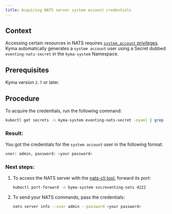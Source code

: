 ```yaml
---
title: Acquiring NATS server system account credentials
---
```

## Context

Accessing certain resources in NATS requires [`system_account` privileges](https://docs.nats.io/running-a-nats-service/configuration/sys_accounts). Kyma automatically generates a `system account` user using a Secret dubbed `eventing-nats-secret` in the `kyma-system` Namespace.

## Prerequisites

Kyma version `2.7` or later.

## Procedure

To acquire the credentials, run the following command:

```bash
kubectl get secrets -n kyma-system eventing-nats-secret -oyaml | grep -e accountsJson | awk '{print $2}' | base64 -d | grep {user: | awk '{$1=$1};1' | awk '{print substr($0, 2, length($0) - 2)}'
```

### Result: 
You got the credentials for the `system account` user in the following format:
```bash
user: admin, password: <your password>
```
### Next steps:
1. To access the NATS server with the [nats-cli tool](https://github.com/nats-io/natscli), forward its port:
   ```bash
   kubectl port-forward -n kyma-system svc/eventing-nats 4222
2. To send your NATS commands, pass the credentials:
   ```bash
   nats server info --user admin --password <your password>
